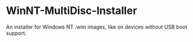 # WinNT-MultiDisc-Installer
An installer for Windows NT .wim images, like on devices without USB boot support.
